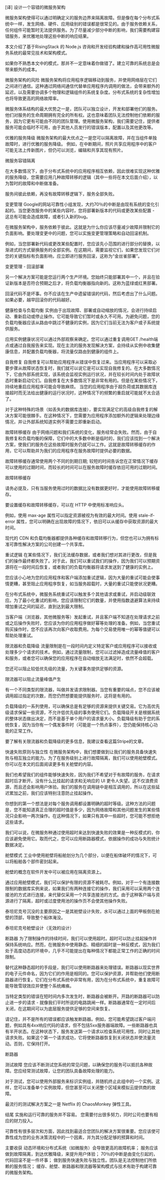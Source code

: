 [译] 设计一个容错的微服务架构

微服务架构使得可以通过明确定义的服务边界来隔离故障。但是像在每个分布式系统中一样，发生网络、硬件、应用级别的错误都是很常见的。由于服务依赖关系，任何组件可能暂时无法提供服务。为了尽量减少部分中断的影响，我们需要构建容错服务，来优雅地处理这些中断的响应结果。

本文介绍了基于RisingStack 的 Node.js 咨询和开发经验构建和操作高可用性微服务系统的最常见技术和架构模式。

如果你不熟悉本文中的模式，那并不一定意味着你做错了。建立可靠的系统总是会带来额外的成本。

微服务架构的风险
微服务架构将应用程序逻辑移动到服务，并使用网络层在它们之间进行通信。这种通过网络间通信代替单应用程序内调用的做法，会带来额外的延迟，以及需要协调多个物理和逻辑组件的系统复杂度。分布式系统的复杂性增加也将导致更高的网络故障率。

微服务体系结构的最大优势之一是，团队可以独立设计，开发和部署他们的服务。他们对服务的生命周期拥有完全的所有权。这也意味着团队无法控制他们依赖的服务，因为它更有可能由不同的团队管理。使用微服务架构，我们需要记住，提供者服务可能会临时不可用，由于其他人员发行的错误版本，配置以及其他更改等。

优雅的服务降级
微服务架构的最大优点之一是您可以隔离故障，并在当组件单独故障时，进行优雅的服务降级。 例如，在中断期间，照片共享应用程序中的客户可能无法上传新图片，但仍可以浏览，编辑和共享其现有照片。



微服务容错隔离

在大多数情况下，由于分布式系统中的应用程序相互依赖，因此很难实现这种优雅的服务降级，您需要应用几种故障转移的逻辑（其中一些将在本文后面介绍），以为暂时的故障和中断做准备。



服务间彼此依赖，再没有故障转移逻辑下，服务全部失败。

变更管理
Google的网站可靠性小组发现，大约70％的中断是由现有系统的变化引起的。当您更改服务中的某些内容时，您将部署新版本的代码或更改某些配置 - 这总有可能会造成故障，或者引入新的bug。

在微服务架构中，服务依赖于彼此。这就是为什么你应该尽量减少故障并限制它的负面影响。要处理变更中的问题，您可以实施变更管理策略和自动回滚机制。

例如，当您部署新代码或更改某些配置时，您应该先小范围的进行部分的替换，以渐进式的方式替换服务的全部实例。在这期间，需要监视它们，如果您发现它们对您的关键指标有负面影响，应立即进行服务回滚，这称为“金丝雀部署”。



变更管理 - 回滚部署

另一个解决方案可能是您运行两个生产环境。您始终只能部署其中一个，并且在验证新版本是否符合预期之后才，将负载均衡器指向新的。这称为蓝绿或红黑部署。

回滚代码不是坏事。你不应该在生产中遗留错误的代码，然后考虑出了什么问题。如果必要，越早回滚你的代码越好。

健康检查与负载均衡
实例由于出现故障、部署或自动缩放的情况，会进行持续启动、重新启动或停止操作。它可能导致它们暂时或永久不可用。为避免问题，您的负载均衡器应该从路由中跳过不健康的实例，因为它们当前无法为客户或子系统提供服务。

应用实例健康状况可以通过外部观察来确定。您可以通过重复调用GET /health端点或通过自我报告来实现。现在主流的服务发现解决方案，会持续从实例中收集健康信息，并配置负载均衡器，将流量仅路由到健康的组件上。

自我修复
自我修复可以帮助应用程序从错误中恢复过来。当应用程序可以采取必要步骤从故障状态恢复时，我们就可以说它是可以实现自我修复的。在大多数情况下，它由外部系统实现，该系统会监视实例运行状况，并在较长时间内处于故障状态时重新启动它们。自我修复在大多数情况下是非常有用的。但是在某些情况下，持续地重启应用程序可能会导致麻烦。 当您的应用程序由于超负荷或其数据库连接超时而无法给出健康的运行状况时，这种情况下的频繁的重启就可能就不太合适了。

对于这种特殊的场景（如丢失的数据库连接），要实现满足它的高级自我修复的解决方案可能很棘手。在这种情况下，您需要为应用程序添加额外的逻辑来处理边缘情况，并让外部系统知道实例不需要立即重新启动。

故障转移缓存
由于网络问题和我们系统的变化，服务经常会失败。然而，由于自我修复和负载均衡的保障，它们中的大多数中断是临时的，我们应该找到一个解决方案，使我们的服务在这些故障时服务仍就可以工作。这就是故障转移缓存的作用，它可以帮助并为我们的应用程序在服务故障时提供必要的数据。

故障转移缓存通常使用两个不同的到期日期; 较短的时间告诉您在正常情况下缓存可以使用的过期时间，而较长的时间可以在服务故障时缓存依旧可用的过期时间。



故障转移缓存

请务必提及，只有当服务使用过时的数据比没有数据更好时，才能使用故障转移缓存。

要设置缓存和故障转移缓存，可以在 HTTP 中使用标准响应头。

例如，使用 max-age 属性可以指定资源被视为有效的最大时间。使用 stale-if-error 属性，您可以明确在出现故障的情况下，依旧可以从缓存中获取资源的最大时间。

现代的 CDN 和负载均衡器都提供各种缓存和故障转移行为，但您也可以为拥有标准可靠性解决方案的公司创建一个共享库。

重试逻辑
在某些情况下，我们无法缓存数据，或者我们想对其进行更改，但是我们的操作最终都失败了。对于此，我们可以重试我们的操作，因为我们可以预期资源将在一段时间后恢复，或者我们的负载均衡器将请求发送到了健康的实例上。

您应该小心地为您的应用程序和客户端添加重试逻辑，因为大量的重试可能会使事情更糟，甚至阻止应用程序恢复，如当服务超载时，大量的重试只能使状况更糟。

在分布式系统中，微服务系统重试可以触发多个其他请求或重试，并启动级联效应。为了最小化重试的影响，您应该限制它们的数量，并使用指数退避算法来持续增加重试之间的延迟，直到达到最大限制。

当客户端（浏览器，其他微服务等）发起重试，并且客户端不知道在处理请求之前或之后操作失败时，您应该为你的应用程序做好幂等处理的准备。例如，当您重试购买操作时，您不应该再次向客户收取费用。为每个交易使用唯一的幂等值键可以帮助处理重试。

限流器和负载降级
流量限制是在一段时间内定义特定客户或应用程序可以接收或处理多少个请求的技术。例如，通过流量限制，您可以过滤掉造成流量峰值的客户和服务，或者您可以确保您的应用程序在自动缩放无法满足时，依然不会超载。

您还可以阻止较低优先级的流量，为关键事务提供足够的资源。



限流器可以阻止流量峰值产生

有一个不同类型的限流器，叫做并发请求限制器。当您有重要的端点，您不应该被调用超过指定的次数，而您仍然想要能提供服务时，这将是有用的。

负载降级的一系列使用，可以确保总是有足够的资源来提供关键交易。它为高优先级请求保留一些资源，不允许低优先级的事务使用它们。负载降级开关是根据系统的整体状态做出决定，而不是基于单个用户的请求量大小。负载降级有助于您的系统恢复，因为当你有一个偶发事件时（可能是一个热点事件），您仍能保持核心功能的正常工作。

要了解有关限流器和负载降级的更多信息，我建议查看这篇Stripe的文章。

快速失败原则与独立性
在微服务架构中，我们想要做到让我们的服务具备快速失败与相互独立的能力。为了在服务级别上进行故障隔离，我们可以使用舱壁模式。你可以在本文的后面阅读更多有关舱壁的内容。

我们也希望我们的组件能够快速失败，因为我们不希望对于有故障的服务，在请求超时后才断开。没有什么比挂起的请求和无响应的 UI 更令人失望。这不仅浪费资源，而且还会影响用户体验。我们的服务在调用链中是相互调用的，所以在这些延迟累加之前，我们应该特别注意防止挂起操作。

你想到的第一个想法是对每个服务调用都设置明确的超时等级。这种方法的问题是，您不能知道真正合理的超时值是多少，因为网络故障和其他问题发生的某些情况只会影响一两次操作。在这种情况下，如果只有其中一些超时，您可能不想拒绝这些请求。

我们可以说，在微服务种通过使用超时来达到快速失败的效果是一种反模式的，你应该避免使用它。取而代之，您可以应用断路器模式，依据操作的成功与失败统计数据决定。

舱壁模式
工业中使用舱壁将船舶划分为几个部分，以便在船体破坏的情况下，可以将船舶各个部件密封起来。

舱壁的概念在软件开发中可以被应用在隔离资源上。

通过应用舱壁模式，我们可以保护有限的资源不被耗尽。例如，对于一个有连接数限制的数据库实例来说，如果我们有两种连接它的操作，我们采用可以采用两个连接池的方式进行连接，来代替仅采用一个共享连接池的方式。由于这种客户端与资源进行了隔离，超时或过度使用池的操作页不会使其他操作失败。

泰坦尼克号沉没的主要原因之一是其舱壁设计失败，水可以通过上面的甲板倒在舱壁的顶部，导致整个船体淹没。



泰坦尼克号舱壁设计（无效的设计）

断路器
为了限制操作的持续时间，我们可以使用超时。超时可以防止挂起操作并保持系统响应。然而，在微服务中使用静态、精细的超时是一种反模式，因为我们处于高度动态的环境中，几乎不可能提出在每种情况下都能正常工作的正确的时间限制。

替代这种静态超时的手段是，我们可以使用断路器来处理错误。断路器以现实世界的电子元件命名，因为它们的作用是相同的。您可以保护资源，并帮助他们使用断路器进行恢复。它们在分布式系统中非常有用，因为在分布式系统中，重复故障可能导致雪球效应并使整个系统瘫痪。

当特定类型的错误在短时间内多次发生时，断路器会被断开。开路的断路器可以防止进一步的请求 - 就像我们平时所说的电路跳闸一样。断路器通常在一定时间后关闭，在这期间可以为底层服务提供足够的空间来恢复。

请记住，并不是所有的错误都应该触发断路器。例如，您可能希望跳过客户端问题，例如具有4xx响应代码的请求，但不包括5xx服务器端故障。一些断路器也具有半开状态。在这种状态下，服务发送第一个请求以检查系统可用性，同时让其他请求失败。如果这个第一个请求成功，它将使断路器恢复到关闭状态并使流量流动。否则，它保持打开。



断路器

测试故障
您应该不断测试您系统的常见问题，以确保您的服务可以抵抗各种故障。您应经常测试故障，让您的团队具备故障处理的能力。

对于测试，您可以使用外部服务来标识实例组，并随机终止此组中的一个实例。这样，您可以准备单个实例故障，但您甚至可以关闭整个区域来模拟云提供商的故障。

最流行的测试解决方案之一是 Netflix 的 ChaosMonkey 弹性工具。

结尾
实施和运行可靠的服务并不容易。 您需要付出很多努力，同时公司也要有相应的财力投入。

可靠性有很多层次和方面，因此找到最适合您团队的解决方案很重要。您应该使可靠性成为您的业务决策流程中的一个因素，并为其分配足够的预算和时间。

主要收获
动态环境和分布式系统（如微服务）会导致更高的故障机率；
服务应该做到故障隔离，到达优雅降级，来提升用户体验；
70％的中断是由变化引起的，代码回滚不是一件坏事；
做到服务快速失败与独立性。团队是无法控制他们所依赖的服务情况；
缓存、舱壁、断路器和限流器等架构模式与技术有助于构建可靠的微服务架构。
